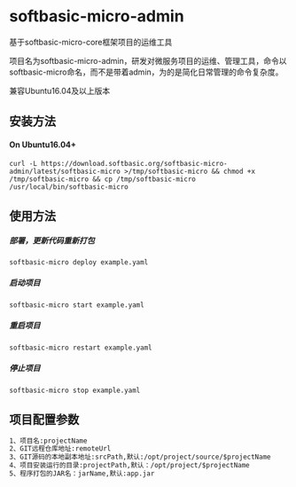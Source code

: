 # softbasic-micro-admin
基于softbasic-micro-core框架项目的运维工具

项目名为softbasic-micro-admin，研发对微服务项目的运维、管理工具，命令以softbasic-micro命名，而不是带着admin，为的是简化日常管理的命令复杂度。

兼容Ubuntu16.04及以上版本

## 安装方法

#### On Ubuntu16.04+
```shell
curl -L https://download.softbasic.org/softbasic-micro-admin/latest/softbasic-micro >/tmp/softbasic-micro && chmod +x /tmp/softbasic-micro && cp /tmp/softbasic-micro /usr/local/bin/softbasic-micro
```

## 使用方法

##### 部署，更新代码重新打包
````shell
softbasic-micro deploy example.yaml
````

##### 启动项目
````shell
softbasic-micro start example.yaml
````

##### 重启项目
````shell
softbasic-micro restart example.yaml
````

##### 停止项目
````shell
softbasic-micro stop example.yaml
````


## 项目配置参数
```asp
1、项目名:projectName
2、GIT远程仓库地址:remoteUrl
3、GIT源码的本地副本地址:srcPath,默认:/opt/project/source/$projectName
4、项目安装运行的目录:projectPath,默认：/opt/project/$projectName
5、程序打包的JAR名：jarName,默认:app.jar
```
